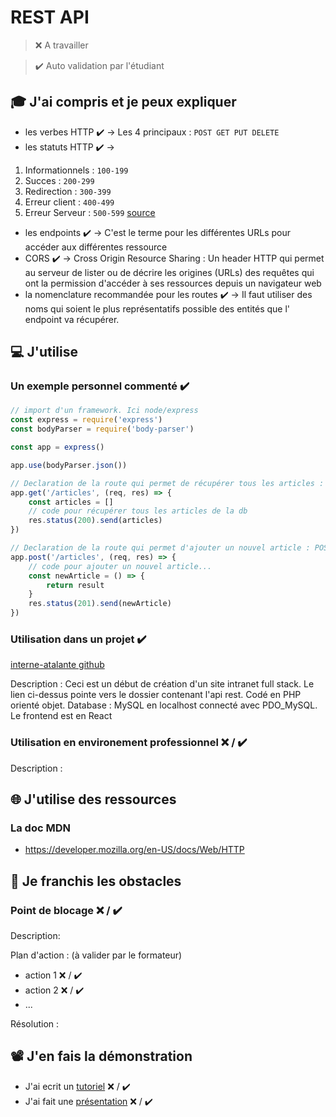 # REST API

> ❌ A travailler

> ✔️ Auto validation par l'étudiant

## 🎓 J'ai compris et je peux expliquer

-   les verbes HTTP ✔️ -> Les 4 principaux : `POST GET PUT DELETE`
-   les statuts HTTP ✔️ ->

1. Informationnels : `100-199`
1. Succes : `200-299`
1. Redirection : `300-399`
1. Erreur client : `400-499`
1. Erreur Serveur : `500-599`
   [source](https://developer.mozilla.org/en-US/docs/Web/HTTP/Status)

-   les endpoints ✔️ -> C'est le terme pour les différentes URLs pour accéder aux différentes ressource
-   CORS ✔️ -> Cross Origin Resource Sharing : Un header HTTP qui permet au serveur de lister ou de décrire les origines (URLs) des requêtes qui ont la permission d'accéder à ses ressources depuis un navigateur web
-   la nomenclature recommandée pour les routes ✔️ -> Il faut utiliser des noms qui soient le plus représentatifs possible des entités que l' endpoint va récupérer.

## 💻 J'utilise

### Un exemple personnel commenté ✔️

```javascript
// import d'un framework. Ici node/express
const express = require('express')
const bodyParser = require('body-parser')

const app = express()

app.use(bodyParser.json())

// Declaration de la route qui permet de récupérer tous les articles : GET '/articles'
app.get('/articles', (req, res) => {
	const articles = []
	// code pour récupérer tous les articles de la db
	res.status(200).send(articles)
})

// Declaration de la route qui permet d'ajouter un nouvel article : POST '/articles'
app.post('/articles', (req, res) => {
	// code pour ajouter un nouvel article...
	const newArticle = () => {
		return result
	}
	res.status(201).send(newArticle)
})
```

### Utilisation dans un projet ✔️

[interne-atalante github](https://github.com/Holmes-EH/interne-atalante/tree/main/api)

Description :
Ceci est un début de création d'un site intranet full stack. Le lien ci-dessus pointe vers le dossier contenant l'api rest. Codé en PHP orienté objet. Database : MySQL en localhost connecté avec PDO_MySQL.  
Le frontend est en React

### Utilisation en environement professionnel ❌ / ✔️

Description :

## 🌐 J'utilise des ressources

### La doc MDN

-   https://developer.mozilla.org/en-US/docs/Web/HTTP

## 🚧 Je franchis les obstacles

### Point de blocage ❌ / ✔️

Description:

Plan d'action : (à valider par le formateur)

-   action 1 ❌ / ✔️
-   action 2 ❌ / ✔️
-   ...

Résolution :

## 📽️ J'en fais la démonstration

-   J'ai ecrit un [tutoriel](...) ❌ / ✔️
-   J'ai fait une [présentation](...) ❌ / ✔️
